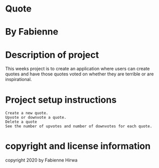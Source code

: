 # Quote
# By Fabienne
# Description of project
This weeks project is to create an application where users can create quotes and have those quotes voted on whether they are terrible or are inspirational. 


# Project setup instructions


    Create a new quote.
    Upvote or downvote a quote.
    Delete a quote
    See the number of upvotes and number of downvotes for each quote.
# copyright and license information
 copyright 2020 by Fabienne Hirwa

